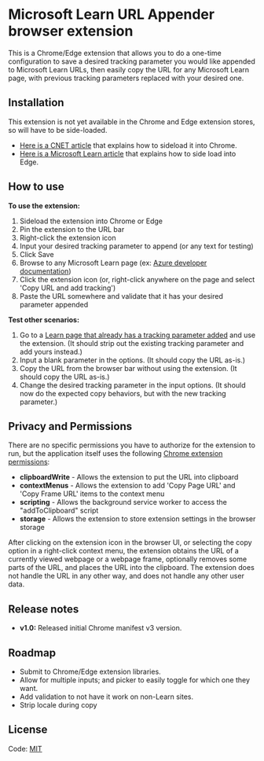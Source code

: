 # Microsoft Learn URL Appender browser extension

This is a Chrome/Edge extension that allows you to do a one-time configuration to save a desired tracking parameter you would like appended to Microsoft Learn URLs, then easily copy the URL for any Microsoft Learn page, with previous tracking parameters replaced with your desired one.

## Installation

This extension is not yet available in the Chrome and Edge extension stores, so will have to be side-loaded. 

* [Here is a CNET article](https://www.cnet.com/tech/services-and-software/how-to-install-chrome-extensions-manually/) that explains how to sideload it into Chrome.
* [Here is a Microsoft Learn article](https://learn.microsoft.com/en-us/microsoft-edge/extensions-chromium/getting-started/extension-sideloading) that explains how to side load into Edge.

## How to use

**To use the extension:**
 
1. Sideload the extension into Chrome or Edge
1. Pin the extension to the URL bar
1. Right-click the extension icon
1. Input your desired tracking parameter to append (or any text for testing)
1. Click Save
1. Browse to any Microsoft Learn page (ex: [Azure developer documentation](https://learn.microsoft.com/en-us/azure/developer/))
1. Click the extension icon (or, right-click anywhere on the page and select 'Copy URL and add tracking')
1. Paste the URL somewhere and validate that it has your desired parameter appended

**Test other scenarios:**

1. Go to a [Learn page that already has a tracking parameter added](https://learn.microsoft.com/en-us/azure/developer/?wt.mc_id=test) and use the extension. (It should strip out the existing tracking parameter and add yours instead.)
1. Input a blank parameter in the options. (It should copy the URL as-is.)
1. Copy the URL from the browser bar without using the extension. (It should copy the URL as-is.)
1. Change the desired tracking parameter in the input options. (It should now do the expected copy behaviors, but with the new tracking parameter.)
## Privacy and Permissions

There are no specific permissions you have to authorize for the extension to run, but the application itself uses the following [Chrome extension permissions](https://developer.chrome.com/docs/extensions/mv3/declare_permissions/):

* **clipboardWrite** - Allows the extension to put the URL into clipboard
* **contextMenus** - Allows the extension to add 'Copy Page URL' and 'Copy Frame URL' items to the context menu
* **scripting** - Allows the background service worker to access the "addToClipboard" script
* **storage** - Allows the extension to store extension settings in the browser storage

After clicking on the extension icon in the browser UI, or selecting the copy option in a right-click context menu, the extension obtains the URL of a currently viewed webpage or a webpage frame, optionally removes some parts of the URL, and places the URL into the clipboard. The extension does not handle the URL in any other way, and does not handle any other user data.

## Release notes

* **v1.0:** Released initial Chrome manifest v3 version. 

## Roadmap

* Submit to Chrome/Edge extension libraries.
* Allow for multiple inputs; and picker to easily toggle for which one they want.
* Add validation to not have it work on non-Learn sites.
* Strip locale during copy

## License

Code: [MIT](LICENSE)